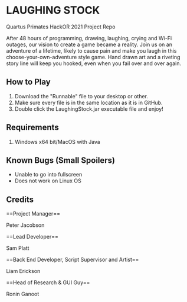 # LAUGHING STOCK
Quartus Primates HackOR 2021 Project Repo

After 48 hours of programming, drawing, laughing, crying and Wi-Fi outages, our vision to create a game became a reality. Join us on an adventure of a lifetime, likely to cause pain and make you laugh in this choose-your-own-adventure style game. Hand drawn art and a riveting story line will keep you hooked, even when you fail over and over again. 

How to Play
-----------
  1. Download the "Runnable" file to your desktop or other.
  2. Make sure every file is in the same location as it is in GitHub.
  3. Double click the LaughingStock.jar executable file and enjoy!

Requirements
----------
  1. Windows x64 bit/MacOS with Java

 Known Bugs (Small Spoilers)
 ---------------------------
 - Unable to go into fullscreen
 - Does not work on Linux OS

Credits
-------
==Project Manager==

Peter Jacobson


==Lead Developer==

Sam Platt


==Back End Developer, Script Supervisor and Artist==

Liam Erickson


==Head of Research & GUI Guy==

Ronin Ganoot
